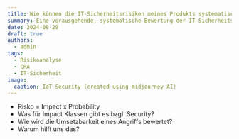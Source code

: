 ```yaml
---
title: Wie können die IT-Sicherheitsrisiken meines Produkts systematisch aufgezeigt werden? Eine Einführung.
summary: Eine vorausgehende, systematische Bewertung der IT-Sicherheitsrisiken eines digitalen Produktes ist unabdingbar für einen ausreichenden Schutz, wenn sich das Produkt dann in Umlauf befindet. In diesem Artikel geben wir einen Überblick, wie Risiken systematisch aufgezeigt und dokumentiert werden können und warum eine Risikoanalyse die Voraussetzung für ein sicher designtes digitales Produkt ist.
date: 2024-08-29
draft: true
authors:
  - admin
tags:
  - Risikoanalyse
  - CRA
  - IT-Sicherheit
image:
  caption: IoT Security (created using midjourney AI)
---
```


- Risko = Impact x Probability
- Was für Impact Klassen gibt es bzgl. Security?
- Wie wird die Umsetzbarkeit eines Angriffs bewertet? 
- Warum hilft uns das?
